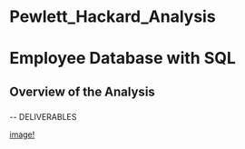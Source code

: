 # Pewlett_Hackard_Analysis
# Employee Database with SQL
## Overview of the Analysis
###


-- DELIVERABLES

[image!](https://github.com/derekhuggens/Pewlett_Hackard_Analysis/blob/9c4851895ab2c53fa7f20e2f0a86e4dd5d19ae24/Deliverables.png)
